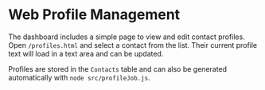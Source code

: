 # Web Profile Management

The dashboard includes a simple page to view and edit contact profiles.
Open `/profiles.html` and select a contact from the list.
Their current profile text will load in a text area and can be updated.

Profiles are stored in the `Contacts` table and can also be generated automatically with `node src/profileJob.js`.
